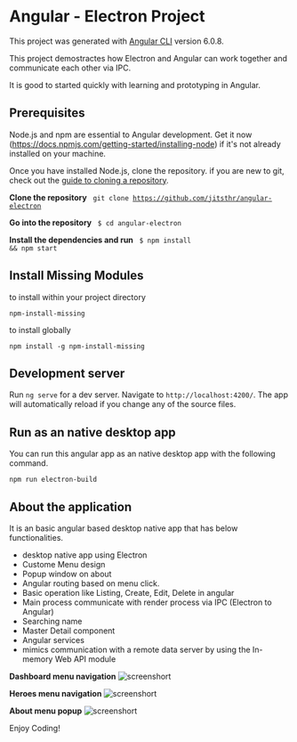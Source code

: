 # Angular - Electron Project

This project was generated with [Angular CLI](https://github.com/angular/angular-cli) version 6.0.8.

This project demostractes how Electron and Angular can work together and communicate each other via IPC.

It is good to started quickly with learning and prototyping in Angular.

## Prerequisites

Node.js and npm are essential to Angular development. Get it now (https://docs.npmjs.com/getting-started/installing-node) if it's not already installed on your machine.

Once you have installed Node.js, clone the repository. if you are new to git, check out the <a href='https://help.github.com/articles/cloning-a-repository/'>guide to cloning a repository</a>.

<b>Clone the repository</b>
<code>
git clone https://github.com/jitsthr/angular-electron
</code>

<b>Go into the repository</b>
<code>
$ cd angular-electron
</code>

<b>Install the dependencies and run</b>
<code>
$ npm install && npm start
</code>

## Install Missing Modules

to install within your project directory

<code>npm-install-missing</code>

to install globally

<code>npm install -g npm-install-missing</code>

## Development server

Run `ng serve` for a dev server. Navigate to `http://localhost:4200/`. The app will automatically reload if you change any of the source files.

## Run as an native desktop app

You can run this angular app as an native desktop app with the following command.

<code>npm run electron-build</code>

## About the application

It is an basic angular based desktop native app that has below functionalities.

<ul>
  <li>desktop native app using Electron</li>
  <li>Custome Menu design</li>
  <li>Popup window on about</li>
  <li>Angular routing based on menu click.</li>
  <li>Basic operation like Listing, Create, Edit, Delete in angular</li>
  <li>Main process communicate with render process via IPC (Electron to Angular)</li>
  <li>Searching name</li>
  <li>Master Detail component</li>
  <li>Angular services</li>
  <li>mimics communication with a remote data server by using the In-memory Web API module</li>
  </ul>

<b>Dashboard menu navigation</b>
![screenshort](https://user-images.githubusercontent.com/5098424/42028560-38242bc4-7aea-11e8-96d7-521e0e2e3dda.png)

<b>Heroes menu navigation</b>
![screenshort](https://user-images.githubusercontent.com/5098424/42028959-8d191a12-7aeb-11e8-83d6-673c4466f754.png)

<b>About menu popup</b>
![screenshort](https://user-images.githubusercontent.com/5098424/42029007-b953a76e-7aeb-11e8-870c-942a3d7b9fdb.png)


Enjoy Coding!
